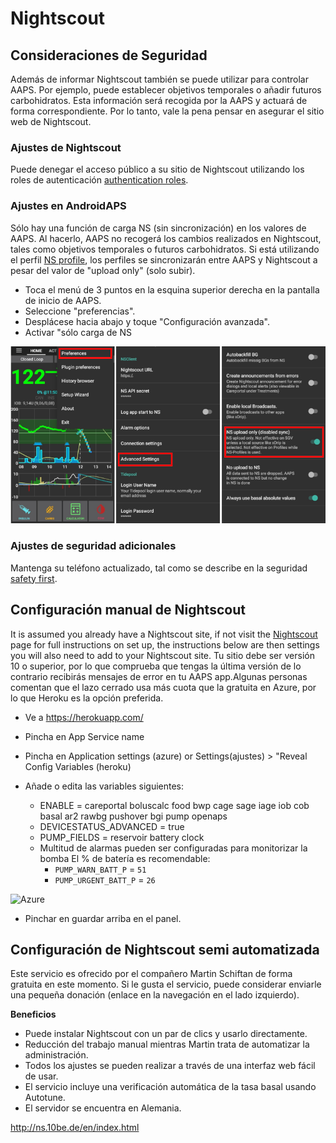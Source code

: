 # Nightscout

## Consideraciones de Seguridad

Además de informar Nightscout también se puede utilizar para controlar AAPS. Por ejemplo, puede establecer objetivos temporales o añadir futuros carbohidratos. Esta información será recogida por la AAPS y actuará de forma correspondiente. Por lo tanto, vale la pena pensar en asegurar el sitio web de Nightscout.

### Ajustes de Nightscout

Puede denegar el acceso público a su sitio de Nightscout utilizando los roles de autenticación [authentication roles](http://www.nightscout.info/wiki/welcome/website-features/0-9-features/authentication-roles).

### Ajustes en AndroidAPS

Sólo hay una función de carga NS (sin sincronización) en los valores de AAPS. Al hacerlo, AAPS no recogerá los cambios realizados en Nightscout, tales como objetivos temporales o futuros carbohidratos. Si está utilizando el perfil [NS profile](../Configuration/Config-Builder#ns-profile), los perfiles se sincronizarán entre AAPS y Nightscout a pesar del valor de "upload only" (solo subir).

* Toca el menú de 3 puntos en la esquina superior derecha en la pantalla de inicio de AAPS.
* Seleccione "preferencias".
* Desplácese hacia abajo y toque "Configuración avanzada".
* Activar "sólo carga de NS

![Nightscout solo cargar](../images/NSsafety.png)

### Ajustes de seguridad adicionales

Mantenga su teléfono actualizado, tal como se describe en la seguridad [safety first](../Getting-Started/Safety-first.rst).

## Configuración manual de Nightscout

It is assumed you already have a Nightscout site, if not visit the [Nightscout](http://nightscout.github.io/nightscout/new_user/) page for full instructions on set up, the instructions below are then settings you will also need to add to your Nightscout site. Tu sitio debe ser versión 10 o superior, por lo que comprueba que tengas la última versión de lo contrario recibirás mensajes de error en tu AAPS app.Algunas personas comentan que el lazo cerrado usa más cuota que la gratuita en Azure, por lo que Heroku es la opción preferida.

* Ve a https://herokuapp.com/

* Pincha en App Service name

* Pincha en Application settings (azure) or Settings(ajustes) > "Reveal Config Variables (heroku)

* Añade o edita las variables siguientes:
  
  * ENABLE = careportal boluscalc food bwp cage sage iage iob cob basal ar2 rawbg pushover bgi pump openaps
  * DEVICESTATUS_ADVANCED = true
  * PUMP_FIELDS = reservoir battery clock
  * Multitud de alarmas pueden ser configuradas para monitorizar la bomba El % de batería es recomendable: 
    * `PUMP_WARN_BATT_P` = `51`
    * `PUMP_URGENT_BATT_P` = `26` 

![Azure](../../images/nightscout1.png)

* Pinchar en guardar arriba en el panel.

## Configuración de Nightscout semi automatizada

Este servicio es ofrecido por el compañero Martin Schiftan de forma gratuita en este momento. Si le gusta el servicio, puede considerar enviarle una pequeña donación (enlace en la navegación en el lado izquierdo).

**Beneficios**

* Puede instalar Nightscout con un par de clics y usarlo directamente. 
* Reducción del trabajo manual mientras Martin trata de automatizar la administración.
* Todos los ajustes se pueden realizar a través de una interfaz web fácil de usar. 
* El servicio incluye una verificación automática de la tasa basal usando Autotune. 
* El servidor se encuentra en Alemania.

<http://ns.10be.de/en/index.html>